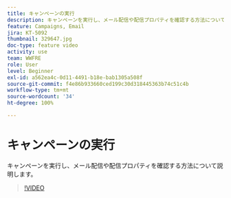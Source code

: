 ```yaml
---
title: キャンペーンの実行
description: キャンペーンを実行し、メール配信や配信プロパティを確認する方法について説明します。
feature: Campaigns, Email
jira: KT-5092
thumbnail: 329647.jpg
doc-type: feature video
activity: use
team: WWFRE
role: User
level: Beginner
exl-id: a562ea4c-0d11-4491-b18e-bab1305a508f
source-git-commit: f4e86b933660ced199c30d318445363b74c51c4b
workflow-type: tm+mt
source-wordcount: '34'
ht-degree: 100%

---
```


# キャンペーンの実行

キャンペーンを実行し、メール配信や配信プロパティを確認する方法について説明します。

>[!VIDEO](https://video.tv.adobe.com/v/329647?quality=12&learn=on)
